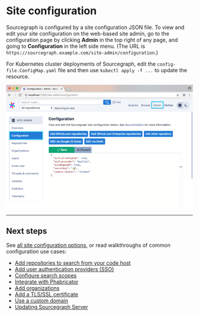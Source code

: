 # Site configuration

Sourcegraph is configured by a site configuration JSON file. To view and edit your site configuration on the web-based site admin, go to the configuration page by clicking **Admin** in the top right of any page, and going to **Configuration** in the left side menu. (The URL is `https://sourcegraph.example.com/site-admin/configuration`.)

For Kubernetes cluster deployments of Sourcegraph, edit the `config-file.ConfigMap.yaml` file and then use `kubectl apply -f ...` to update the resource.

<div style="padding-bottom:67.1%;height:0;position:relative;overflow:hidden">
    <img src="img/Admin.png" width="800" class="flex br2 ba pa2 b--light-8 mv4 center"/>
</div>

---

## Next steps

See [all site configuration options](/admin/site_config), or read walkthroughs of common configuration use cases:

- [Add repositories to search from your code host](/admin/repo/add)
- [Add user authentication providers (SSO)](/admin/auth)
- [Configure search scopes](/user/search/scopes)
- [Integrate with Phabricator](/integration/phabricator)
- [Add organizations](/user/organizations)
- [Add a TLS/SSL certificate](/admin/tls_ssl)
- [Use a custom domain](/admin/url)
- [Updating Sourcegraph Server](/admin/updates)
